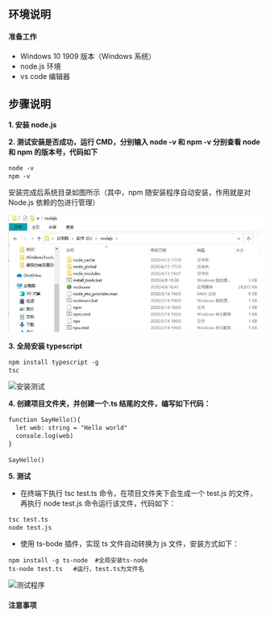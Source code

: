 ## **环境说明**

#### 准备工作

- Windows 10 1909 版本（Windows 系统）
- node.js 环境
- vs code 编辑器

## **步骤说明**

**1. 安装 node.js**

**2. 测试安装是否成功，运行 CMD，分别输入 node -v 和 npm -v 分别查看 node 和 npm 的版本号，代码如下**

```@cmd
node -v
npm -v
```

安装完成后系统目录如图所示（其中，npm 随安装程序自动安装，作用就是对 Node.js 依赖的包进行管理）

![1](../../img/w_img/1.jpg)

**3. 全局安装 typescript**

```@cmd
npm install typescript -g
tsc
```

![安装测试](../../img/w_img/ts1.jpg)

**4. 创建项目文件夹，并创建一个.ts 结尾的文件，编写如下代码：**

```@ts
function SayHello(){
  let web: string = "Hello world"
  console.log(web)
}

SayHello()
```

**5. 测试**

- 在终端下执行 tsc test.ts 命令，在项目文件夹下会生成一个 test.js 的文件，再执行 node test.js 命令运行该文件，代码如下：

```@terminal
tsc test.ts
node test.js
```

- 使用 ts-bode 插件，实现 ts 文件自动转换为 js 文件，安装方式如下：

```@terminal
npm install -g ts-node  #全局安装ts-node
ts-node test.ts   #运行，test.ts为文件名
```

![测试程序](../../img/w_img/ts2.jpg)

#### 注意事项
